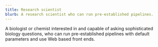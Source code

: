 ```yaml
---
title: Research scientist
blurb: A research scientist who can run pre-established pipelines.
---
```


A biologist or chemist interested in and capable of asking sophisticated biology questions, who can run pre-established pipelines with default parameters and use Web based front ends.